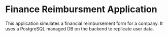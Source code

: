 # Finance Reimbursment Application

This application simulates a financial reimbursement form for a company. It uses a PostgreSQL managed DB on the backend to replicate user data.
